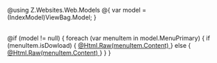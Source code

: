 @using Z.Websites.Web.Models
@{
    var model = (IndexModel)ViewBag.Model;
}


<div style="font-size: 14px; width: 100%" class="test-aside">
    <br />
    @if (model != null)
    {
        foreach (var menuItem in model.MenuPrimary)
        {
            if (menuItem.isDowload)
            {
                <a class="btn btn-lg btn-z accent w-100 download" href="@menuItem.Url">
                    <i class="fa fa-cloud-download" aria-hidden="true"></i>
                    <span>@Html.Raw(menuItem.Content)</span>
                    <i class="fa fa-angle-right"></i>
                </a>
            }
            else
            {
                <a class="nav-link" href="@menuItem.Url">
                    @Html.Raw(menuItem.Content)
                </a>
            }
        }
    }
</div>
<!--
<div class="card card-box">
    <div class="card-header">Info</div>
    <div class="card-body">
        <ul class="list-unstyled">
            <li><a href="https://github.com/zzzprojects/EntityFramework-Plus" target="_blank">GitHub</a></li>
            <li><a href="https://stackoverflow.com/questions/tagged/entity-framework-plus" target="_blank">Stack Overflow</a></li>
            <li><a href="https://github.com/zzzprojects/EntityFramework-Plus/issues" target="_blank">Issue Tracker</a></li>
        </ul>
    </div>
</div>
</div>-->

